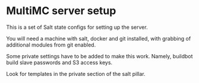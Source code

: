 MultiMC server setup
====================

This is a set of Salt state configs for setting up the server.

You will need a machine with salt, docker and git installed, with grabbing of additional modules from git enabled.

Some private settings have to be added to make this work. Namely, buildbot build slave passwords and S3 access keys.

Look for templates in the private section of the salt pillar.

